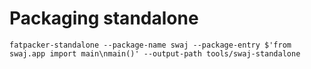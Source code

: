 Packaging standalone
====================

```!sh
fatpacker-standalone --package-name swaj --package-entry $'from swaj.app import main\nmain()' --output-path tools/swaj-standalone
```
